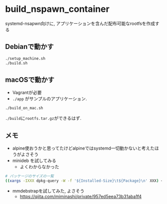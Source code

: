 # build_nspawn_container

systemd-nsapwn向けに, アプリケーションを含んだ配布可能なrootfsを作成する

## Debianで動かす

```sh
./setup_machine.sh
./build.sh
```

## macOSで動かす

- Vagrantが必要
- `./app` がサンプルのアプリケーション.

```sh
./build_on_mac.sh
```

`./build`に`rootfs.tar.gz`ができるはず.

## メモ

- alpine使おうかと思ってたけどalpineではsystemd一切動かないと考えたほうがよさそう
- minideb を試してみる
  - よくわからなかった

```sh
# パッケージのサイズの一覧
((xargs -IXXX dpkg-query -W -f '${Installed-Size}\t${Package}\n' XXX) < list) 2>/dev/null | sort -nr | head -n 20
```

- mmdebstrapを試してみた, よさそう
  - https://qiita.com/miminashi/private/957ed5eea73b31aba1f4
